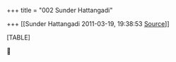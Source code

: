 +++
title = "002 Sunder Hattangadi"

+++
[[Sunder Hattangadi	2011-03-19, 19:38:53 [Source](https://groups.google.com/g/samskrita/c/Y-Yil_B8TEg)]]



[TABLE]



